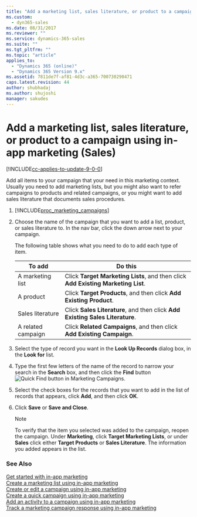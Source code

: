 ```yaml
---
title: "Add a marketing list, sales literature, or product to a campaign using in-app marketing (Dynamics 365 for Sales) | MicrosoftDocs"
ms.custom:
  - dyn365-sales
ms.date: 08/31/2017
ms.reviewer: ""
ms.service: dynamics-365-sales
ms.suite: ""
ms.tgt_pltfrm: ""
ms.topic: "article"
applies_to: 
  - "Dynamics 365 (online)"
  - "Dynamics 365 Version 9.x"
ms.assetid: 7811de7f-af81-4d3c-a365-700730290471
caps.latest.revision: 44
author: shubhadaj
ms.author: shujoshi
manager: sakudes
---
```

# Add a marketing list, sales literature, or product to a campaign using in-app marketing (Sales)

[!INCLUDE[cc-applies-to-update-9-0-0](../includes/cc_applies_to_update_9_0_0.md)]

Add all items to your campaign that your need in this marketing context. Usually you need to add marketing lists, but you might also want to refer campaigns to products and related campaigns, or you might want to add sales literature that documents sales procedures.  
  
1. [!INCLUDE[proc_marketing_campaigns](../includes/proc-marketing-campaigns.md)]  
  
2.  Choose the name of the campaign that you want to add a list, product, or sales literature to. In the nav bar, click the down arrow next to your campaign.  
  
     The following table shows what you need to do to add each type of item.  
  
    |To add|Do this|  
    |------------|-------------|  
    |A marketing list|Click **Target Marketing Lists**, and then click **Add Existing Marketing List**.|  
    |A product|Click **Target Products**, and then click **Add Existing Product**.|  
    |Sales literature|Click **Sales Literature**, and then click **Add Existing Sales Literature**.|  
    |A related campaign|Click **Related Campaigns**, and then click **Add Existing Campaign**.|  
  
3.  Select the type of record you want in the **Look Up Records** dialog box, in the **Look for** list.  
  
4.  Type the first few letters of the name of the record to narrow your search in the **Search** box, and then click the **Find** button ![Quick Find button in Marketing Campaigns](../sales-enterprise/media/quick-find-button.gif "Quick Find button in Marketing Campaigns").  
  
5.  Select the check boxes for the records that you want to add in the list of records that appears, click **Add**, and then click **OK**.  
  
6.  Click **Save** or **Save and Close**.  
  
    > [!NOTE]
    >  To verify that the item you selected was added to the campaign, reopen the campaign. Under **Marketing**, click **Target Marketing Lists**, or under **Sales** click either **Target Products** or **Sales Literature**. The information you added appears in the list.  
  
### See Also  
 [Get started with in-app marketing](../sales-enterprise/get-started-app-marketing-sales.md)   
 [Create a marketing list using in-app marketing](../sales-enterprise/create-marketing-list-using-app-marketing-sales.md)   
 [Create or edit a campaign using in-app marketing](../sales-enterprise/create-edit-campaign-using-app-marketing-sales.md)   
 [Create a quick campaign using in-app marketing](../sales-enterprise/create-quick-campaign-using-app-marketing-sales.md)   
 [Add an activity to a campaign using in-app marketing](../sales-enterprise/add-activity-campaign-using-app-marketing-sales.md)   
 [Track a marketing campaign response using in-app marketing](../sales-enterprise/track-marketing-campaign-response-using-app-marketing-sales.md)   
